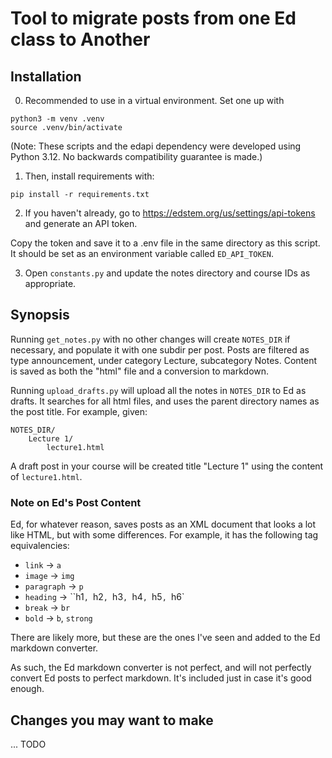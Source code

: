 # Tool to migrate posts from one Ed class to Another

## Installation

0. Recommended to use in a virtual environment. Set one up with

```
python3 -m venv .venv
source .venv/bin/activate
```

(Note: These scripts and the edapi dependency were developed using Python 3.12. No backwards compatibility guarantee is made.)

1. Then, install requirements with:

```
pip install -r requirements.txt
```

2. If you haven't already, go to https://edstem.org/us/settings/api-tokens and generate an API token.

Copy the token and save it to a .env file in the same directory as this script. It should be set as
an environment variable called `ED_API_TOKEN`.

3. Open `constants.py` and update the notes directory and course IDs as appropriate.

## Synopsis

Running `get_notes.py` with no other changes will create `NOTES_DIR` if necessary, and populate it with one subdir per post. Posts are filtered as type announcement, under category Lecture, subcategory Notes. Content is saved as both the "html" file and a conversion to markdown.

Running `upload_drafts.py` will upload all the notes in `NOTES_DIR` to Ed as drafts. It searches for all html files, and uses the parent directory names as the post title. For example, given:

```
NOTES_DIR/
    Lecture 1/
        lecture1.html
```

A draft post in your course will be created title "Lecture 1" using the content of `lecture1.html`.

### Note on Ed's Post Content

Ed, for whatever reason, saves posts as an XML document that looks a lot like HTML, but with some differences. For example, it has the following tag equivalencies:

* `link` -> `a`
* `image` -> `img`
* `paragraph` -> `p`
* `heading` -> ``h1`, `h2`, `h3`, `h4`, `h5`, `h6`
* `break` -> `br`
* `bold` -> `b`, `strong`

There are likely more, but these are the ones I've seen and added to the Ed markdown converter.

As such, the Ed markdown converter is not perfect, and will not perfectly convert Ed posts to perfect markdown. It's included just in case it's good enough.

## Changes you may want to make

... TODO